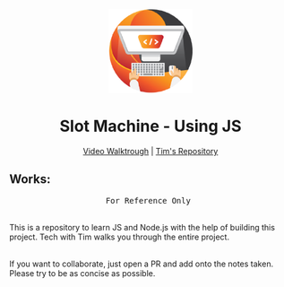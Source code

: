 
<p align="center">
  <img src="./images/35348871.png" alt="logo" height="150" />
</p>

<h1 align="center">
Slot Machine - Using JS
</h1>

<p align="center">
  <a href="https://www.youtube.com/watch?v=E3XxeE7NF30">Video Walktrough</a> | <a href="https://github.com/techwithtim/JavaScript-Slot-Machine">Tim's Repository</a>
</p>


## Works:

<pre align="center">
For Reference Only 
</pre>

<br>This is a repository to learn JS and Node.js with the help of building this project. Tech with Tim walks you through the entire project. 

<br>If you want to collaborate, just open a PR and add onto the notes taken. Please try to be as concise as possible.

</p>
